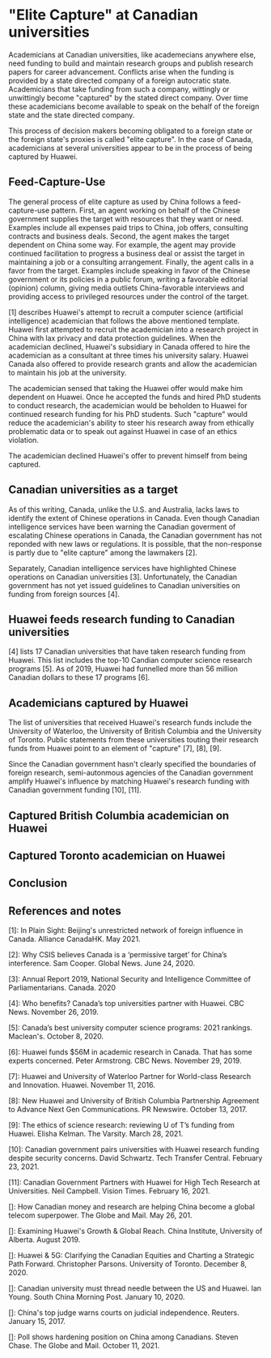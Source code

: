 # "Elite Capture" at Canadian universities
Academicians at Canadian universities, like academecians anywhere else, need funding to build and maintain research groups and publish research papers for career advancement.
Conflicts arise when the funding is provided by a state directed company of a foreign autocratic state.
Academicians that take funding from such a company, wittingly or unwittingly become "captured" by the stated direct company.
Over time these academicians become available to speak on the behalf of the foreign state and the state directed company.

This process of decision makers becoming obligated to a foreign state or the foreign state's proxies is called "elite capture".
In the case of Canada, academicians at several universities appear to be in the process of being captured by Huawei.

## Feed-Capture-Use
The general process of elite capture as used by China follows a feed-capture-use pattern.
First, an agent working on behalf of the Chinese government supplies the target with resources that they want or need.
Examples include all expenses paid trips to China, job offers, consulting contracts and business deals.
Second, the agent makes the target dependent on China some way. 
For example, the agent may provide continued facilitation to progress a business deal or assist the target in maintaining a job or a consulting arrangement.
Finally, the agent calls in a favor from the target.
Examples include speaking in favor of the Chinese government or its policies in a public forum, writing a favorable editorial (opinion) column, giving media outliets China-favorable interviews and providing access to privileged resources under the control of the target.

\[1\] describes Huawei's attempt to recruit a computer science (artificial intelligence) academician that follows the above mentioned template.
Huawei first attempted to recruit the academician into a research project in China with lax privacy and data protection guidelines.
When the academician declined, Huawei's subsidiary in Canada offered to hire the academician as a consultant at three times his university salary.
Huawei Canada also offered to provide research grants and allow the academician to maintain his job at the university.

The academician sensed that taking the Huawei offer would make him dependent on Huawei.
Once he accepted the funds and hired PhD students to conduct research, the academician would be beholden to Huawei for continued research funding for his PhD students.
Such "capture" would reduce the academician's ability to steer his research away from ethically problematic data or to speak out against Huawei in case of an ethics violation.

The academician declined Huawei's offer to prevent himself from being captured.

## Canadian universities as a target
As of this writing, Canada, unlike the U.S. and Australia, lacks laws to identify the extent of Chinese operations in Canada.
Even though Canadian intelligence services have been warning the Canadian goverment of escalating Chinese operations in Canada, the Canadian government has not reponded with new laws or regulations.
It is possible, that the non-response is partly due to "elite capture" among the lawmakers \[2\].

Separately, Canadian intelligence services have highlighted Chinese operations on Canadian universities \[3\].
Unfortunately, the Canadian government has not yet issued guidelines to Canadian universities on funding from foreign sources \[4\].

## Huawei feeds research funding to Canadian universities
\[4\] lists 17 Canadian universities that have taken research funding from Huawei.
This list includes the top-10 Candian computer science research programs \[5\].
As of 2019, Huawei had funnelled more than 56 million Canadian dollars to these 17 programs \[6\].

## Academicians captured by Huawei
The list of universities that received Huawei's research funds include the University of Waterloo, the University of British Columbia and the University of Toronto.
Public statements from these universities touting their research funds from Huawei point to an element of "capture" \[7\], \[8\], \[9\].

Since the Canadian government hasn't clearly specified the boundaries of foreign research, semi-autonmous agencies of the Canadian government amplify Huawei's influence by matching Huawei's research funding with Canadian government funding \[10\], \[11\].

## Captured British Columbia academician on Huawei

## Captured Toronto academician on Huawei

## Conclusion

## References and notes
\[1\]: In Plain Sight: Beijing's unrestricted network of foreign influence in Canada. Alliance CanadaHK. May 2021.

\[2\]: Why CSIS believes Canada is a ‘permissive target’ for China’s interference. Sam Cooper. Global News. June 24, 2020.

\[3\]: Annual Report 2019, National Security and Intelligence Committee of Parliamentarians. Canada. 2020

\[4\]: Who benefits? Canada’s top universities partner with Huawei. CBC News. November 26, 2019.

\[5\]: Canada’s best university computer science programs: 2021 rankings. Maclean's. October 8, 2020.

\[6\]: Huawei funds $56M in academic research in Canada. That has some experts concerned. Peter Armstrong. CBC News. November 29, 2019.

\[7\]: Huawei and University of Waterloo Partner for World-class Research and Innovation. Huawei. November 11, 2016.

\[8\]: New Huawei and University of British Columbia Partnership Agreement to Advance Next Gen Communications. PR Newswire. October 13, 2017.

\[9\]: The ethics of science research: reviewing U of T’s funding from Huawei. Elisha Kelman. The Varsity. March 28, 2021.

\[10\]: Canadian government pairs universities with Huawei research funding despite security concerns. David Schwartz. Tech Transfer Central. February 23, 2021. 

\[11\]: Canadian Government Partners with Huawei for High Tech Research at Universities. Neil Campbell. Vision Times. February 16, 2021.

\[\]: How Canadian money and research are helping China become a global telecom superpower. The Globe and Mail. May 26, 201.

\[\]: Examining Huawei's Growth & Global Reach. China Institute, University of Alberta. August 2019.

\[\]:  Huawei & 5G: Clarifying the Canadian Equities and Charting a Strategic Path Forward. Christopher Parsons. University of Toronto. December 8, 2020.

\[\]: Canadian university must thread needle between the US and Huawei. Ian Young. South China Morning Post. January 10, 2020.

\[\]: China's top judge warns courts on judicial independence. Reuters. January 15, 2017.

\[\]: Poll shows hardening position on China among Canadians. Steven Chase. The Globe and Mail. October 11, 2021.